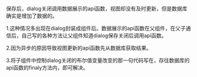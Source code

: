 保存后，dialog关闭调用数据展示的api函数，视图却没有及时更新，但是数据库确实是增加了数据的。

1.这种情况多出现在dialog封装成组件后。数据展示的api函数在父组件，在父子通信后，自己写的各种方法让父组件知道dialog保存关闭后调用api函数。

2.因为异步的原因导致视图更新的api函数先从数据库获取结果。

3.将子组件中控制dialog关闭的布尔值变量改变的那一句代码写在，存往数据库的api函数的finaly方法内，即可解决。